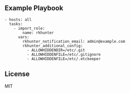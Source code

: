 ## Example Playbook

    - hosts: all
      tasks:
        - import_role:
            name: rkhunter
          vars:
            rkhunter_notification_email: admin@example.com
            rkhunter_additional_config:
              - ALLOWHIDDENDIR=/etc/.git
              - ALLOWHIDDENFILE=/etc/.gitignore
              - ALLOWHIDDENFILE=/etc/.etckeeper

## License

MIT

